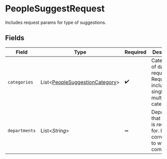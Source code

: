 # PeopleSuggestRequest

Includes request params for type of suggestions.


## Fields

| Field                                                                                  | Type                                                                                   | Required                                                                               | Description                                                                            |
| -------------------------------------------------------------------------------------- | -------------------------------------------------------------------------------------- | -------------------------------------------------------------------------------------- | -------------------------------------------------------------------------------------- |
| `categories`                                                                           | List\<[PeopleSuggestionCategory](../../models/components/PeopleSuggestionCategory.md)> | :heavy_check_mark:                                                                     | Categories of data requested. Request can include single or multiple categories.       |
| `departments`                                                                          | List\<*String*>                                                                        | :heavy_minus_sign:                                                                     | Departments that the data is requested for. If empty, corresponds to whole company.    |